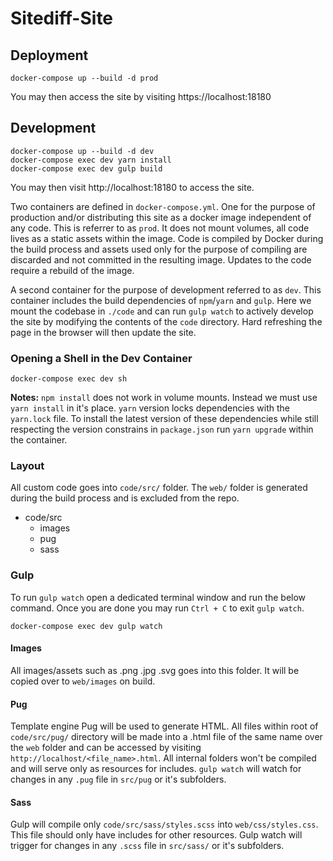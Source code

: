 # Sitediff-Site

## Deployment

```
docker-compose up --build -d prod
```

You may then access the site by visiting https://localhost:18180


## Development

```
docker-compose up --build -d dev
docker-compose exec dev yarn install
docker-compose exec dev gulp build
```

You may then visit http://localhost:18180 to access the site.

Two containers are defined in `docker-compose.yml`. One for the purpose of production and/or distributing this site as a docker image independent of any code. This is referrer to as `prod`. It does not mount volumes, all code lives as a static assets within the image. Code is compiled by Docker during the build process and assets used only for the purpose of compiling are discarded and not committed in the resulting image. Updates to the code require a rebuild of the image.

A second container for the purpose of development referred to as `dev`. This container includes the build dependencies of `npm`/`yarn` and `gulp`. Here we mount the codebase in `./code` and can run `gulp watch` to actively develop the site by modifying the contents of the `code` directory. Hard refreshing the page in the browser will then update the site.

### Opening a Shell in the Dev Container


```
docker-compose exec dev sh

```

**Notes:** `npm install` does not work in volume mounts. Instead we must use `yarn install` in it's place. `yarn` version locks dependencies with the `yarn.lock` file. To install the latest version of these dependencies while still respecting the version constrains in `package.json` run `yarn upgrade` within the container.

### Layout

All custom code goes into `code/src/` folder. The `web/` folder is generated during the build process and is excluded from the repo.

- code/src
  - images
  - pug
  - sass

### Gulp

To run `gulp watch` open a dedicated terminal window and run the below command. Once you are done you may run `Ctrl + C` to exit `gulp watch`.

```
docker-compose exec dev gulp watch

```

#### Images

All images/assets such as .png .jpg .svg goes into this folder. It will be copied over to `web/images` on build.

#### Pug

Template engine Pug will be used to generate HTML. All files within root of `code/src/pug/` directory will be made into a .html file of the same name over the `web` folder and can be accessed by visiting `http://localhost/<file_name>.html`. All internal folders won't be compiled and will serve only as resources for includes. `gulp watch` will watch for changes in any `.pug` file in `src/pug` or it's subfolders.

#### Sass

Gulp will compile only `code/src/sass/styles.scss` into `web/css/styles.css`. This file should only have includes for other resources. Gulp watch will trigger for changes in any `.scss` file in `src/sass/` or it's subfolders.

